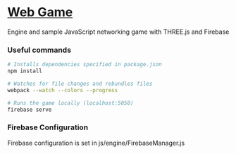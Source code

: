 # [Web Game](https://guscg.com)

Engine and sample JavaScript networking game with THREE.js and Firebase


### Useful commands

```sh
# Installs dependencies specified in package.json
npm install
```

```sh
# Watches for file changes and rebundles files
webpack --watch --colors --progress
```

```sh
# Runs the game locally (localhost:5050)
firebase serve
```

### Firebase Configuration

Firebase configuration is set in js/engine/FirebaseManager.js
